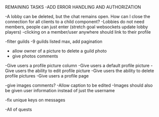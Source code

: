 REMAINING TASKS
-ADD ERROR HANDLING AND AUTHORIZATION

-A lobby can be deleted, but the chat remains open. How can I close the connection for all clients to a child component?
-Lobbies do not need members, people can just enter (stretch goal websockets update lobby players)
-clicking on a member/user anywhere should link to their profile

-filter guilds
-9 guilds listed max, add pagination
- allow owner of a picture to delete a guild photo
- give photos comments

-Give users a profile picture column
-Give users a default profile picture
-Give users the ability to edit profile picture
-Give users the ability to delete profile pictures
-Give users a profile page



-give images comments?
-Allow caption to be edited
-Images should also be given user information instead of just the username

-fix unique keys on messages

-All of quests
